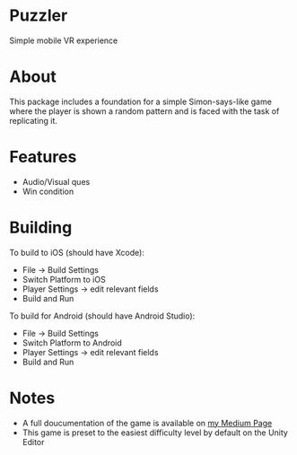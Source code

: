 # Puzzler
Simple mobile VR experience

# About 
This package includes a foundation for a simple Simon-says-like game where the player is shown a random pattern and is faced 
with the task of replicating it.

# Features
- Audio/Visual ques 
- Win condition 

# Building 
To build to iOS (should have Xcode): 
- File -> Build Settings 
- Switch Platform to iOS
- Player Settings -> edit relevant fields
- Build and Run

To build for Android (should have Android Studio): 
- File -> Build Settings 
- Switch Platform to Android 
- Player Settings -> edit relevant fields
- Build and Run

# Notes 
- A full doucumentation of the game is available on [my Medium Page](https://medium.com/@df.eporwei/deinyefas-puzzler-project-c23383ab2128#.76pqh8a43 "My Medium Page")
- This game is preset to the easiest difficulty level by default on the Unity Editor

